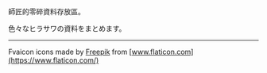 師匠的零碎資料存放區。

色々なヒラサワの資料をまとめます。

---

Fvaicon icons made by [Freepik](http://www.freepik.com/) from [www.flaticon.com](https://www.flaticon.com/)
